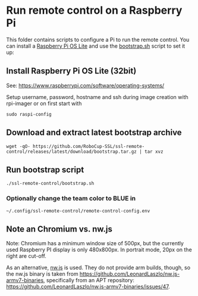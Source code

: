 # Run remote control on a Raspberry Pi

This folder contains scripts to configure a Pi to run the remote control.
You can install a [Raspberry Pi OS Lite](https://www.raspberrypi.com/software/operating-systems/)
and use the [bootstrap.sh](bootstrap.sh) script to set it up:

## Install Raspberry Pi OS Lite (32bit)
See: https://www.raspberrypi.com/software/operating-systems/

Setup username, password, hostname and ssh during image creation with rpi-imager or on first start with
```shell
sudo raspi-config
```

## Download and extract latest bootstrap archive
```shell
wget -qO- https://github.com/RoboCup-SSL/ssl-remote-control/releases/latest/download/bootstrap.tar.gz | tar xvz
```
## Run bootstrap script
```shell
./ssl-remote-control/bootstrap.sh
```
### Optionally change the team color to BLUE in 
```shell
~/.config/ssl-remote-control/remote-control-config.env
```
## Note an Chromium vs. nw.js

Note: Chromium has a minimum window size of 500px, but the currently used Raspberry PI display is only 480x800px.
In portrait mode, 20px on the right are cut-off.

As an alternative, [nw.js](https://docs.nwjs.io/en/latest/) is used. They do not provide arm builds, though, so the nw.js binary is taken from https://github.com/LeonardLaszlo/nw.js-armv7-binaries, specifically from an APT repository: https://github.com/LeonardLaszlo/nw.js-armv7-binaries/issues/47.
